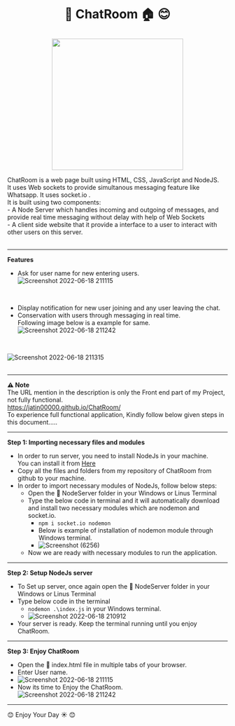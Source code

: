 # <p align="center"> :speech_balloon: ChatRoom :house: :blush: </p>
<p align="center">
  <img 
    width = "300px"
    height = "300px"
    src="https://user-images.githubusercontent.com/94428262/174448158-f46f66a4-a572-4f1e-913c-c2f748c998fe.jpeg"
  >
</p>
ChatRoom is a web page built using HTML, CSS, JavaScript and NodeJS.<br/>
It uses Web sockets to provide simultanous messaging feature like Whatsapp. It uses socket.io .<br/>
It is built using two components:<br/>
- A Node Server which handles incoming and outgoing of messages, and provide real time messaging without delay with help of Web Sockets<br/>
- A client side website that it provide a interface to a user to interact with other users on this server.<br/>
<br/>

- - - -

**Features**<br/>
- Ask for user name for new entering users.<br/>
![Screenshot 2022-06-18 211115](https://user-images.githubusercontent.com/94428262/174446543-dd320727-6fb3-4878-99cc-ef67da774b9d.png)<br/>
<br/>

- Display notification for new user joining and any user leaving the chat.<br/>
- Conservation with users through messaging in real time.<br/>
Following image below is a example for same.<br/>
![Screenshot 2022-06-18 211242](https://user-images.githubusercontent.com/94428262/174446669-ccd119f0-ea7b-4f15-8056-3b62e60a4caf.png)<br/>
<br/>

![Screenshot 2022-06-18 211315](https://user-images.githubusercontent.com/94428262/174446723-ac5233e4-8c0e-4641-aab4-befc766379cf.png)<br/>
<br/>

- - - -

**:warning: Note**<br/>
The URL mention in the description is only the Front end part of my Project, not fully functional.<br/>
https://jatin00000.github.io/ChatRoom/ <br/>
To experience full functional application, Kindly follow below given steps in this document..... <br/>
- - - -

**Step 1: Importing necessary files and modules** <br/>
- In order to run server, you need to install NodeJs in your machine. <br/>
You can install it from [Here](https://nodejs.org/en/) <br/>
- Copy all the files and folders from my repository of ChatRoom from github to your machine.<br/>
- In order to import necessary modules of NodeJs, follow below steps: <br/>
  - Open the :open_file_folder: NodeServer folder in your Windows or Linus Terminal<br/>
  - Type the below code in terminal and it will automatically download and install two necessary modules which are nodemon and socket.io. <br/>
    - `npm i socket.io nodemon`<br/>
    - Below is example of installation of nodemon module through Windows terminal.<br/>
    - ![Screenshot (6256)](https://user-images.githubusercontent.com/94428262/174448021-cba22096-c58a-4ff1-ab64-8e971db45099.png)<br/>
  - Now we are ready with necessary modules to run the application.<br/>

- - - -

**Step 2: Setup NodeJs server**<br/>
- To Set up server, once again open the :open_file_folder: NodeServer folder in your Windows or Linus Terminal<br/>
- Type below code in the terminal
  - `nodemon .\index.js` in your Windows terminal. <br/>
  - ![Screenshot 2022-06-18 210912](https://user-images.githubusercontent.com/94428262/174447742-cc5e3958-b2bf-433e-9667-e9e95bac9614.png)<br/>
- Your server is ready. Keep the terminal running until you enjoy ChatRoom.<br/>
 
 - - - -
 
 **Step 3: Enjoy ChatRoom**<br/>
 - Open the :page_with_curl: index.html file in multiple tabs of your browser.
 - Enter User name.<br/>
 - ![Screenshot 2022-06-18 211115](https://user-images.githubusercontent.com/94428262/174447912-8ad48d29-1a47-43ed-bc0f-151c514224f5.png) <br/>
 - Now its time to Enjoy the ChatRoom.<br/>
 ![Screenshot 2022-06-18 211242](https://user-images.githubusercontent.com/94428262/174447934-e1103e46-85c4-4e69-b7bb-608d97138e1d.png)<br/>
 
 - - - -
 
 :blush: Enjoy Your Day :sunny: :blush:


